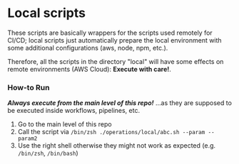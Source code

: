 # Local scripts

These scripts are basically wrappers for the scripts used remotely for CI/CD; local scripts just automatically 
prepare the local environment with some additional configurations (aws, node, npm, etc.).

Therefore, all the scripts in the directory "local" will have some effects on remote environments (AWS Cloud):
**Execute with care!**.

### How-to Run

**_Always execute from the main level of this repo!_**
...as they are supposed to be executed inside workflows, pipelines, etc.

1. Go to the main level of this repo
2. Call the script via `/bin/zsh ./operations/local/abc.sh --param --param2`
3. Use the right shell otherwise they might not work as expected (e.g. `/bin/zsh`, `/bin/bash`)

